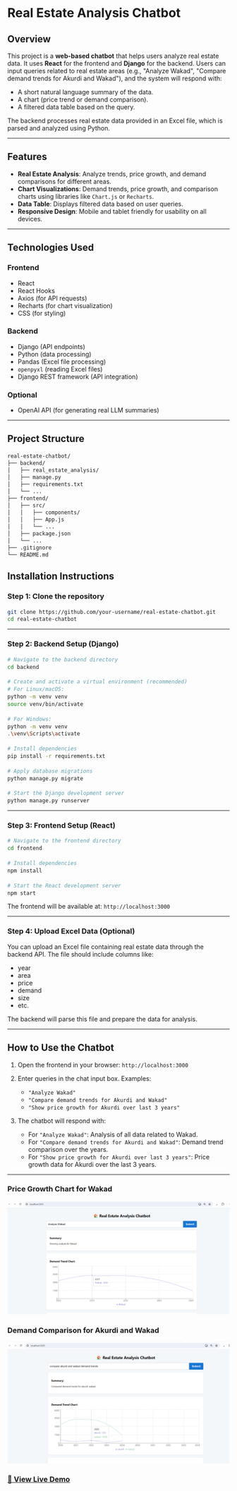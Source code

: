 # Real Estate Analysis Chatbot

## Overview

This project is a **web-based chatbot** that helps users analyze real estate data. It uses **React** for the frontend and **Django** for the backend. Users can input queries related to real estate areas (e.g., "Analyze Wakad", "Compare demand trends for Akurdi and Wakad"), and the system will respond with:

- A short natural language summary of the data.
- A chart (price trend or demand comparison).
- A filtered data table based on the query.

The backend processes real estate data provided in an Excel file, which is parsed and analyzed using Python.

---

## Features

- **Real Estate Analysis**: Analyze trends, price growth, and demand comparisons for different areas.
- **Chart Visualizations**: Demand trends, price growth, and comparison charts using libraries like `Chart.js` or `Recharts`.
- **Data Table**: Displays filtered data based on user queries.
- **Responsive Design**: Mobile and tablet friendly for usability on all devices.

---

## Technologies Used

### Frontend

- React
- React Hooks
- Axios (for API requests)
- Recharts (for chart visualization)
- CSS (for styling)

### Backend

- Django (API endpoints)
- Python (data processing)
- Pandas (Excel file processing)
- `openpyxl` (reading Excel files)
- Django REST framework (API integration)

### Optional

- OpenAI API (for generating real LLM summaries)

---

## Project Structure

```
real-estate-chatbot/
├── backend/
│   ├── real_estate_analysis/
│   ├── manage.py
│   ├── requirements.txt
│   └── ...
├── frontend/
│   ├── src/
│   │   ├── components/
│   │   ├── App.js
│   │   └── ...
│   ├── package.json
│   └── ...
├── .gitignore
└── README.md
```

## Installation Instructions

### Step 1: Clone the repository

```bash
git clone https://github.com/your-username/real-estate-chatbot.git
cd real-estate-chatbot
```

---

### Step 2: Backend Setup (Django)

```bash
# Navigate to the backend directory
cd backend

# Create and activate a virtual environment (recommended)
# For Linux/macOS:
python -m venv venv
source venv/bin/activate

# For Windows:
python -m venv venv
.\venv\Scripts\activate

# Install dependencies
pip install -r requirements.txt

# Apply database migrations
python manage.py migrate

# Start the Django development server
python manage.py runserver
```

---

### Step 3: Frontend Setup (React)

```bash
# Navigate to the frontend directory
cd frontend

# Install dependencies
npm install

# Start the React development server
npm start
```

The frontend will be available at: `http://localhost:3000`

---

### Step 4: Upload Excel Data (Optional)

You can upload an Excel file containing real estate data through the backend API. The file should include columns like:

- year
- area
- price
- demand
- size
- etc.

The backend will parse this file and prepare the data for analysis.

---

## How to Use the Chatbot

1. Open the frontend in your browser: `http://localhost:3000`
2. Enter queries in the chat input box. Examples:

   - `"Analyze Wakad"`
   - `"Compare demand trends for Akurdi and Wakad"`
   - `"Show price growth for Akurdi over last 3 years"`

3. The chatbot will respond with:

   - For `"Analyze Wakad"`: Analysis of all data related to Wakad.
   - For `"Compare demand trends for Akurdi and Wakad"`: Demand trend comparison over the years.
   - For `"Show price growth for Akurdi over last 3 years"`: Price growth data for Akurdi over the last 3 years.

---

### Price Growth Chart for Wakad

![Price Growth Chart](/frontend/public/images/price_growth_wakad.png)

### Demand Comparison for Akurdi and Wakad

![Demand Comparison Chart](/frontend/public/images/demand_comparison_akurdi_wakad.png)



### [🚀 View Live Demo](https://your-live-link-here.com)
